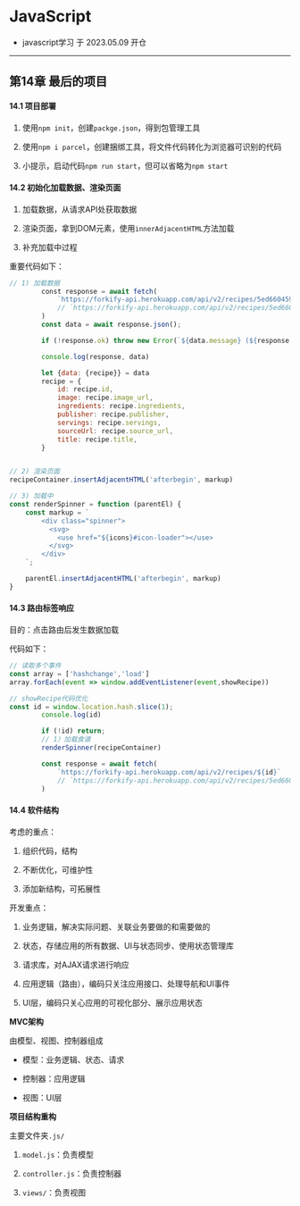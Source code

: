 # JavaScript

- javascript学习 于 2023.05.09 开仓

---

## 第14章 最后的项目

#### 14.1 项目部署

1. 使用`npm init`，创建`packge.json`，得到包管理工具

2. 使用`npm i parcel`，创建捆绑工具，将文件代码转化为浏览器可识别的代码

3. 小提示，启动代码`npm run start`，但可以省略为`npm start`

#### 14.2 初始化加载数据、渲染页面

1. 加载数据，从请求API处获取数据

2. 渲染页面，拿到DOM元素，使用`innerAdjacentHTML`方法加载

3. 补充加载中过程

重要代码如下：

```js
// 1) 加载数据 
        const response = await fetch(
            `https://forkify-api.herokuapp.com/api/v2/recipes/5ed6604591c37cdc054bc886`
            // `https://forkify-api.herokuapp.com/api/v2/recipes/5ed6604691c37cdc054bd0c0`
        )
        const data = await response.json();

        if (!response.ok) throw new Error(`${data.message} (${response.status})`)

        console.log(response, data)

        let {data: {recipe}} = data
        recipe = {
            id: recipe.id,
            image: recipe.image_url,
            ingredients: recipe.ingredients,
            publisher: recipe.publisher,
            servings: recipe.servings,
            sourceUrl: recipe.source_url,
            title: recipe.title,
        }


// 2) 渲染页面 
recipeContainer.insertAdjacentHTML('afterbegin', markup) 

// 3) 加载中 
const renderSpinner = function (parentEl) {
    const markup = `
        <div class="spinner">
          <svg>
            <use href="${icons}#icon-loader"></use>
          </svg>
        </div>
    `;

    parentEl.insertAdjacentHTML('afterbegin', markup)
}
```

#### 14.3 路由标签响应

目的：点击路由后发生数据加载

代码如下：

```js
// 读取多个事件
const array = ['hashchange','load']
array.forEach(event => window.addEventListener(event,showRecipe)) 

// showRecipe代码优化
const id = window.location.hash.slice(1);
        console.log(id)

        if (!id) return;
        // 1）加载食谱
        renderSpinner(recipeContainer)

        const response = await fetch(
            `https://forkify-api.herokuapp.com/api/v2/recipes/${id}`
            // `https://forkify-api.herokuapp.com/api/v2/recipes/5ed6604691c37cdc054bd0c0`
        )
```

#### 14.4 软件结构

考虑的重点：

1. 组织代码，结构

2. 不断优化，可维护性

3. 添加新结构，可拓展性

开发重点：

1. 业务逻辑，解决实际问题、关联业务要做的和需要做的

2. 状态，存储应用的所有数据、UI与状态同步、使用状态管理库

3. 请求库，对AJAX请求进行响应

4. 应用逻辑（路由），编码只关注应用接口、处理导航和UI事件

5. UI层，编码只关心应用的可视化部分、展示应用状态

**MVC架构**

由模型、视图、控制器组成

- 模型：业务逻辑、状态、请求

- 控制器：应用逻辑

- 视图：UI层

**项目结构重构**

主要文件夹`.js/`

1. `model.js`：负责模型

2. `controller.js`：负责控制器

3. `views/`：负责视图